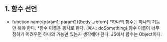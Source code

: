 ## 1. 함수 선언
  * function name(param1, param2){body...return}
  *하나의 함수는 하나의 기능만 해야 한다. 
  *함수 이름은 동사로 한다. (예시: doSomething)
    함수 이름이 너무 정하기 어려우면 하나의 기능만 있는지 생각해야 한다. 
    JS에서 함수는 Object이다. 
  ```jsx
